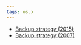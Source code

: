 ```yaml
---
tags: os.x
---
```


-   [Backup strategy (2015)](/wiki/Backup_strategy_%282015%29)
-   [Backup strategy (2007)](/wiki/Backup_strategy_%282007%29)


